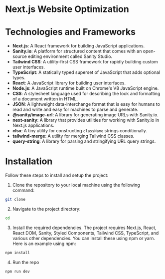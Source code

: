# Next.js Website Optimization

# Technologies and Frameworks

- **Next.js**: A React framework for building JavaScript applications.
- **Sanity.io**: A platform for structured content that comes with an open-source editing environment called Sanity Studio.
- **Tailwind CSS**: A utility-first CSS framework for rapidly building custom user interfaces.
- **TypeScript**: A statically typed superset of JavaScript that adds optional types.
- **React**: A JavaScript library for building user interfaces.
- **Node.js**: A JavaScript runtime built on Chrome's V8 JavaScript engine.
- **CSS**: A stylesheet language used for describing the look and formatting of a document written in HTML.
- **JSON**: A lightweight data-interchange format that is easy for humans to read and write and easy for machines to parse and generate.
- **@sanity/image-url**: A library for generating image URLs with Sanity.io.
- **next-sanity**: A library that provides utilities for working with Sanity.io in Next.js applications.
- **clsx**: A tiny utility for constructing `className` strings conditionally.
- **tailwind-merge**: A utility for merging Tailwind CSS classes.
- **query-string**: A library for parsing and stringifying URL query strings.

# Installation

Follow these steps to install and setup the project:

1. Clone the repository to your local machine using the following command:

```bash
git clone
```

2. Navigate to the project directory:

```bash
cd
```

3. Install the required dependencies. The project requires Next.js, React, React DOM, Sanity, Styled Components, Tailwind CSS, TypeScript, and various other dependencies. You can install these using npm or yarn. Here is an example using npm:

```bash
npm install
```

4. Run the repo

```bash
npm run dev
```
